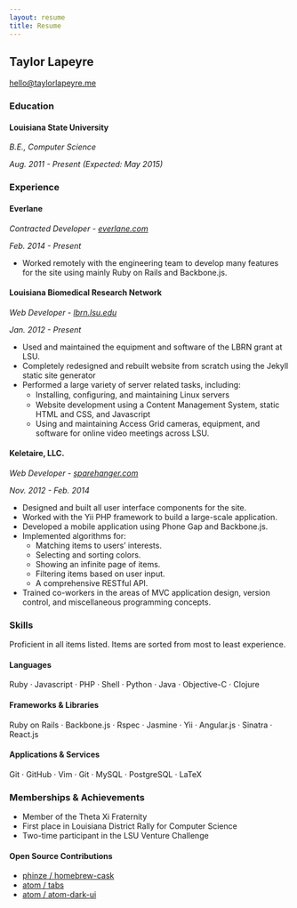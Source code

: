 ```yaml
---
layout: resume
title: Resume
---
```


## Taylor Lapeyre
[hello@taylorlapeyre.me][email]


### Education

#### Louisiana State University

*B.E., Computer Science*

*Aug. 2011 - Present (Expected: May 2015)*


### Experience

#### Everlane

*Contracted Developer - [everlane.com][everlane]*

*Feb. 2014 - Present*

- Worked remotely with the engineering team to develop many features for the site using mainly Ruby on Rails and Backbone.js.

#### Louisiana Biomedical Research Network

*Web Developer - [lbrn.lsu.edu][lbrn]*

*Jan. 2012 - Present*

- Used and maintained the equipment and software of the LBRN grant at LSU.
- Completely redesigned and rebuilt website from scratch using the Jekyll static site generator
- Performed a large variety of server related tasks, including:
  - Installing, conﬁguring, and maintaining Linux servers
  - Website development using a Content Management System, static HTML and CSS, and Javascript
  - Using and maintaining Access Grid cameras, equipment, and software for online video meetings across LSU.

#### Keletaire, LLC.

*Web Developer - [sparehanger.com][sh]*

*Nov. 2012 - Feb. 2014*

- Designed and built all user interface components for the site.
- Worked with the Yii PHP framework to build a large-scale application.
- Developed a mobile application using Phone Gap and Backbone.js.
- Implemented algorithms for:
  - Matching items to users’ interests.
  - Selecting and sorting colors.
  - Showing an infinite page of items.
  - Filtering items based on user input.
  - A comprehensive RESTful API.
- Trained co-workers in the areas of MVC application design, version control, and miscellaneous programming concepts.


### Skills

Proficient in all items listed. Items are sorted from most to least experience.

#### Languages

Ruby · Javascript · PHP · Shell · Python · Java · Objective-C · Clojure

#### Frameworks & Libraries

Ruby on Rails · Backbone.js · Rspec · Jasmine · Yii · Angular.js · Sinatra · React.js

#### Applications & Services

Git · GitHub · Vim · Git · MySQL · PostgreSQL · LaTeX


### Memberships & Achievements

- Member of the Theta Xi Fraternity
- First place in Louisiana District Rally for Computer Science
- Two-time participant in the LSU Venture Challenge

#### Open Source Contributions

- [phinze / homebrew-cask][homebrew]
- [atom / tabs][atomtabs]
- [atom / atom-dark-ui][atomui]

[email]: mailto:hello@taylorlapeyre.me
[github]: https://github.com/taylorlapeyre
[sh]: http://sparehanger.com
[lbrn]: http://lbrn.lsu.edu
[homebrew]: https://github.com/phinze/homebrew-cask
[atomtabs]: https://github.com/atom/tabs
[atomui]: https://github.com/atom/atom-dark-ui/
[everlane]: https://everlane.com
